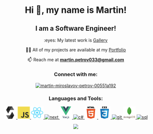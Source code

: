 <h1 align="center">Hi 👋, my name is Martin!</h1>
<h2 align="center">I am a Software Engineer!</h3>

<div align="center">
:eyes: My latest work is <a href="https://github.com/martin-petrov03/Gallery">Gallery</a>

👨‍💻 All of my projects are available at my <a href="https://github.com/martin-petrov03?tab=repositories">Portfolio</a>

📫 Reach me at **martin.petrov033@gmail.com**
</div>

<h3 align="center">Connect with me:</h3>
<p align="center">
<a href="https://www.linkedin.com/in/martin-miroslavov-petrov-00551a192/" target="blank"><img align="center" src="https://cdn.jsdelivr.net/npm/simple-icons@3.0.1/icons/linkedin.svg" alt="martin-miroslavov-petrov-00551a192" color="white" height="30" width="40" /></a>
</p>

<h3 align="center">Languages and Tools:</h3>
<p align="center">
    <a href="https://docs.soliditylang.org/en/v0.8.13/" target="_blank">
        <img src="https://github.com/devicons/devicon/blob/master/icons/solidity/solidity-original.svg" alt="solidity" width="40" height="40" />
    </a>
    <a href="https://developer.mozilla.org/en-US/docs/Web/JavaScript" target="_blank">
        <img src="https://raw.githubusercontent.com/devicons/devicon/master/icons/javascript/javascript-original.svg"
            alt="javascript" width="40" height="40" />
    </a>
    <a href="https://bg.reactjs.org/" target="_blank">
        <img src="https://github.com/devicons/devicon/blob/master/icons/react/react-original.svg" alt="react" width="40" height="40" />
    </a>
    <a href="https://nextjs.org/" target="_blank">
        <img src="https://upload.wikimedia.org/wikipedia/commons/8/8e/Nextjs-logo.svg" alt="next" width="40" height="40" />
    </a>
    <a href="https://vuejs.org/" target="_blank">
        <img src="https://github.com/devicons/devicon/blob/master/icons/vuejs/vuejs-original-wordmark.svg" alt="vue" width="40" height="40" />
    </a>
    <a href="https://docs.microsoft.com/en-us/aspnet/core/release-notes/aspnetcore-5.0?view=aspnetcore-6.0" target="_blank">
        <img src="https://upload.wikimedia.org/wikipedia/commons/e/ee/.NET_Core_Logo.svg" alt="c#" width="40" height="40" />
    </a>
      <a href="https://www.w3.org/html/" target="_blank">
        <img src="https://raw.githubusercontent.com/devicons/devicon/master/icons/html5/html5-original-wordmark.svg"
            alt="html5" width="40" height="40" />
    </a>
    <a href="https://www.w3schools.com/css/" target="_blank">
        <img src="https://raw.githubusercontent.com/devicons/devicon/master/icons/css3/css3-original-wordmark.svg"
            alt="css3" width="40" height="40" />
    </a>
    <a href="https://git-scm.com/" target="_blank">
        <img src="https://www.vectorlogo.zone/logos/git-scm/git-scm-icon.svg" alt="git" width="40" height="40" />
    </a>
    <a href="https://www.mongodb.com/" target="_blank">
        <img src="https://github.com/devicons/devicon/blob/master/icons/mongodb/mongodb-original-wordmark.svg" alt="mongodb" width="40" height="40" />
    </a>
    <a href="https://docs.microsoft.com/en-us/sql/t-sql/language-reference?view=sql-server-ver15" target="_blank">
        <img src="https://www.svgrepo.com/show/303229/microsoft-sql-server-logo.svg" alt="sql" width="40" height="40" />
    </a>
</p>

<p align="center">
  <img height=150 src="https://github-readme-stats.vercel.app/api/top-langs/?username=martin-petrov03&layout=compact&theme=radical&langs_count=10" />
</p>
